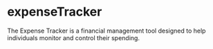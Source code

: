 # expenseTracker
The Expense Tracker is a financial management tool designed to help individuals monitor and control their spending.
